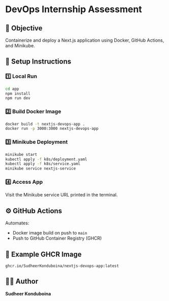 # DevOps Internship Assessment

## 🚀 Objective
Containerize and deploy a Next.js application using Docker, GitHub Actions, and Minikube.

## 🧩 Setup Instructions

### 1️⃣ Local Run
```bash
cd app
npm install
npm run dev
```

### 2️⃣ Build Docker Image
```bash
docker build -t nextjs-devops-app .
docker run -p 3000:3000 nextjs-devops-app
```

### 3️⃣ Minikube Deployment
```bash
minikube start
kubectl apply -f k8s/deployment.yaml
kubectl apply -f k8s/service.yaml
minikube service nextjs-service
```

### 4️⃣ Access App
Visit the Minikube service URL printed in the terminal.

## ⚙️ GitHub Actions
Automates:
- Docker image build on push to `main`
- Push to GitHub Container Registry (GHCR)

## 🧾 Example GHCR Image
```
ghcr.io/SudheerKonduboina/nextjs-devops-app:latest
```

## 🧑‍💻 Author
**Sudheer Konduboina**

